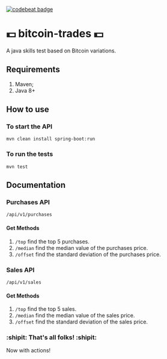 [![codebeat badge](https://codebeat.co/badges/d06f1510-bc1b-4cc7-87dd-80d4fdcbdd1e)](https://codebeat.co/projects/github-com-rogerio-torres-bitcoin-trades-master)

# :dollar: bitcoin-trades :dollar:
A java skills test based on Bitcoin variations.
## Requirements
1. Maven;
2. Java 8+
## How to use
### To start the API
`mvn clean install spring-boot:run`
### To run the tests
`mvn test`
## Documentation
### Purchases API
`/api/v1/purchases`
#### Get Methods
1. `/top` find the top 5 purchases.
2. `/median` find the median value of the purchases price.
3. `/offset` find the standard deviation of the purchases price.
### Sales API
`/api/v1/sales`
#### Get Methods
1. `/top` find the top 5 sales.
2. `/median` find the median value of the sales price.
3. `/offset` find the standard deviation of the sales price.
### :shipit: That's all folks! :shipit:

Now with actions!
